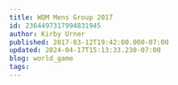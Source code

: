 ```yaml
---
title: WQM Mens Group 2017
id: 2364497317994831945
author: Kirby Urner
published: 2017-03-12T19:42:00.000-07:00
updated: 2024-04-17T15:13:33.230-07:00
blog: world_game
tags: 
---
```


